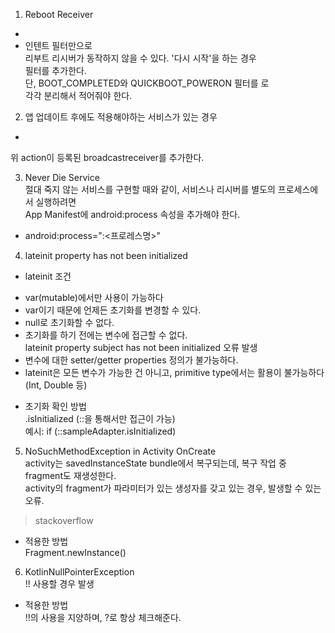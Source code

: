 1. Reboot Receiver  
- <uses-permission android:name="android.permission.RECEIVE_BOOT_COMPLETED" />  
- <action android:name="android.intent.action.BOOT_COMPLETED" /> 인텐트 필터만으로  
리부트 리시버가 동작하지 않을 수 있다. '다시 시작'을 하는 경우  
<action android:name="android.intent.action.QUICKBOOT_POWERON" /> 필터를 추가한다.  
단, BOOT_COMPLETED와 QUICKBOOT_POWERON 필터를 <intent-filter></intent-filter>로  
각각 분리해서 적어줘야 한다.  

2. 앱 업데이트 후에도 적용해야하는 서비스가 있는 경우  
- <action android:name="android.intent.action.MY_PACKAGE_REPLACED"/>  
위 action이 등록된 broadcastreceiver를 추가한다.  

3. Never Die Service  
절대 죽지 않는 서비스를 구현할 때와 같이, 서비스나 리시버를 별도의 프로세스에서 실행하려면  
App Manifest에 android:process 속성을 추가해야 한다.  
- android:process=":<프로레스명>"  

4. lateinit property has not been initialized  
* lateinit 조건  
- var(mutable)에서만 사용이 가능하다  
- var이기 때문에 언제든 초기화를 변경할 수 있다.  
- null로 초기화할 수 없다.  
- 초기화를 하기 전에는 변수에 접근할 수 없다.  
lateinit property subject has not been initialized 오류 발생  
- 변수에 대한 setter/getter properties 정의가 불가능하다.  
- lateinit은 모든 변수가 가능한 건 아니고, primitive type에서는 활용이 불가능하다(Int, Double 등)  
* 초기화 확인 방법  
.isInitialized (::을 통해서만 접근이 가능)  
예시: if (::sampleAdapter.isInitialized)  

5. NoSuchMethodException in Activity OnCreate  
activity는 savedInstanceState bundle에서 복구되는데, 복구 작업 중 fragment도 재생성한다.  
activity의 fragment가 파라미터가 있는 생성자를 갖고 있는 경우, 발생할 수 있는 오류.  
> stackoverflow  

* 적용한 방법  
Fragment.newInstance()  

6. KotlinNullPointerException  
!! 사용할 경우 발생  
* 적용한 방법  
!!의 사용을 지양하며, ?로 항상 체크해준다.  
